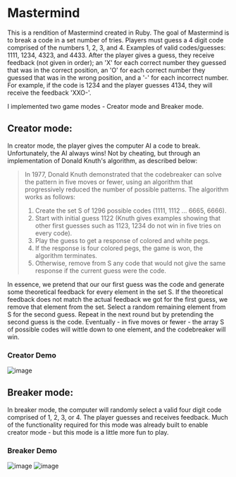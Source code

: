 # Mastermind
This is a rendition of Mastermind created in Ruby. The goal of Mastermind is to break a code in a set number of tries. Players must guess a 4 digit code comprised of the numbers 1, 2, 3, and 4. Examples of valid codes/guesses: 1111, 1234, 4323, and 4433. After the player gives a guess, they receive feedback (not given in order); an 'X' for each correct number they guessed that was in the correct position, an 'O' for each correct number they guessed that was in the wrong position, and a '-' for each incorrect number. For example, if the code is 1234 and the player guesses 4134, they will receive the feedback 'XXO-'.

I implemented two game modes - Creator mode and Breaker mode.

## Creator mode:
In creator mode, the player gives the computer AI a code to break. Unfortunately, the AI always wins! Not by cheating, but through an implementation of Donald Knuth's algorithm, as described below:

> In 1977, Donald Knuth demonstrated that the codebreaker can solve the pattern in five moves or fewer, using an algorithm that progressively reduced the number of possible patterns. The algorithm works as follows:
> 1. Create the set S of 1296 possible codes (1111, 1112 ... 6665, 6666).
> 2. Start with initial guess 1122 (Knuth gives examples showing that other first guesses such as 1123, 1234 do not win in five tries on every code).
> 3. Play the guess to get a response of colored and white pegs.
> 4. If the response is four colored pegs, the game is won, the algorithm terminates.
> 5. Otherwise, remove from S any code that would not give the same response if the current guess were the code.

In essence, we pretend that our our first guess was the code and generate some theoretical feedback for every element in the set S. If the theoretical feedback does not match the actual feedback we got for the first guess, we remove that element from the set. Select a random remaining element from S for the second guess. Repeat in the next round but by pretending the second guess is the code. Eventually - in five moves or fewer - the array S of possible codes will wittle down to one element, and the codebreaker will win.

### Creator Demo
![image](https://user-images.githubusercontent.com/88121502/165209034-67f5342a-2483-4776-99e7-d3d5c8493493.png)

## Breaker mode:
In breaker mode, the computer will randomly select a valid four digit code comprised of 1, 2, 3, or 4. The player guesses and receives feedback. Much of the functionality required for this mode was already built to enable creator mode - but this mode is a little more fun to play.


### Breaker Demo
![image](https://user-images.githubusercontent.com/88121502/165209258-3f342a5d-278b-4354-87e1-29dfd8113087.png)
![image](https://user-images.githubusercontent.com/88121502/165209412-f7e8fd2b-cd88-4151-a19d-8cf0282df5e6.png)

